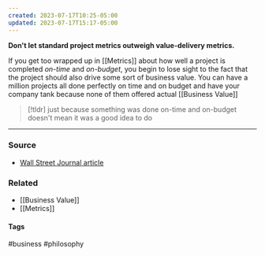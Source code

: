 ```yaml
---
created: 2023-07-17T10:25-05:00
updated: 2023-07-17T15:17-05:00
---
```

**Don't let standard project metrics outweigh value-delivery metrics.**

If you get too wrapped up in [[Metrics]] about how well a project is completed *on-time* and *on-budget*, you begin to lose sight to the fact that the project should also drive some sort of business value. You can have a million projects all done perfectly on time and on budget and have your company tank because none of them offered actual [[Business Value]]

> [!tldr] just because something was done on-time and on-budget doesn't mean it was a good idea to do

---
### Source
- [Wall Street Journal article](https://www.google.com/url?sa=t&rct=j&q=&esrc=s&source=web&cd=&cad=rja&uact=8&ved=2ahUKEwiL0eHmpJaAAxWNpIkEHexzCxMQFnoECAwQAQ&url=https%3A%2F%2Fwww.wsj.com%2Farticles%2Fpro-take-its-time-to-retire-the-idea-of-the-tech-project-b0ad08d8&usg=AOvVaw0VM_OdZeNGu8d-jpDzyWYB&opi=89978449)

### Related
- [[Business Value]]
- [[Metrics]]

#### Tags
#business #philosophy 
